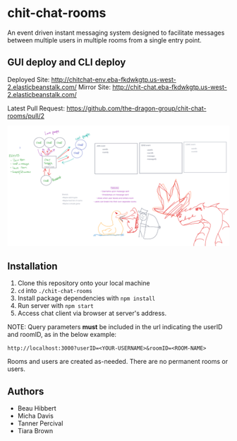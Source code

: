 # chit-chat-rooms
An event driven instant messaging system designed to facilitate messages between multiple users in multiple rooms from a single entry point.

## GUI deploy and CLI deploy

Deployed Site: http://chitchat-env.eba-fkdwkgtp.us-west-2.elasticbeanstalk.com/
Mirror Site: http://chit-chat.eba-fkdwkgtp.us-west-2.elasticbeanstalk.com/

Latest Pull Request: https://github.com/the-dragon-group/chit-chat-rooms/pull/2

![UML Diagram](./assets/uml.png)
    
## Installation

1. Clone this repository onto your local machine
2. `cd` into `./chit-chat-rooms`
3. Install package dependencies with `npm install`
4. Run server with `npm start`
5. Access chat client via browser at server's address.  
    
NOTE: Query parameters **must** be included in the url indicating the userID and roomID, as in the below example:
```
http://localhost:3000?userID=<YOUR-USERNAME>&roomID=<ROOM-NAME>
```
    
Rooms and users are created as-needed.  There are no permanent rooms or users.

## Authors

* Beau Hibbert
* Micha Davis
* Tanner Percival
* Tiara Brown

